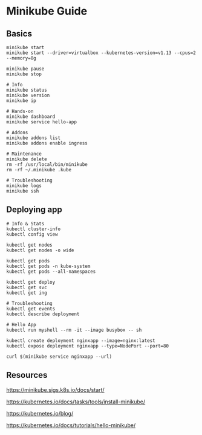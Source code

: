 # Minikube Guide

## Basics
```shell
minikube start
minikube start --driver=virtualbox --kubernetes-version=v1.13 --cpus=2 --memory=8g

minikube pause
minikube stop

# Info
minikube status
minikube version
minikube ip

# Hands-on
minikube dashboard
minikube service hello-app

# Addons
minikube addons list
minikube addons enable ingress

# Maintenance
minikube delete
rm -rf /usr/local/bin/minikube
rm -rf ~/.minikube .kube

# Troubleshooting
minikube logs
minikube ssh
```

## Deploying app 
```shell
# Info & Stats
kubectl cluster-info
kubectl config view

kubectl get nodes
kubectl get nodes -o wide

kubectl get pods
kubectl get pods -n kube-system
kubectl get pods --all-namespaces

kubectl get deploy
kubectl get svc
kubectl get ing

# Troubleshooting
kubectl get events
kubectl describe deployment

# Hello App
kubectl run myshell --rm -it --image busybox -- sh

kubectl create deployment nginxapp --image=nginx:latest
kubectl expose deployment nginxapp --type=NodePort --port=80

curl $(minikube service nginxapp --url)
```

## Resources
https://minikube.sigs.k8s.io/docs/start/

https://kubernetes.io/docs/tasks/tools/install-minikube/

https://kubernetes.io/blog/

https://kubernetes.io/docs/tutorials/hello-minikube/
